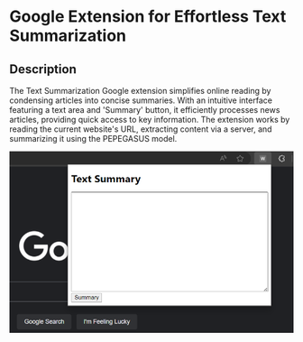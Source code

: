 # Google Extension for Effortless Text Summarization



## Description
The Text Summarization Google extension simplifies online reading by condensing articles into concise summaries. With an intuitive interface featuring a text area and 'Summary' button, it efficiently processes news articles, providing quick access to key information. The extension works by reading the current website's URL, extracting content via a server, and summarizing it using the PEPEGASUS model.

![Alt text](images/web_summary.png)